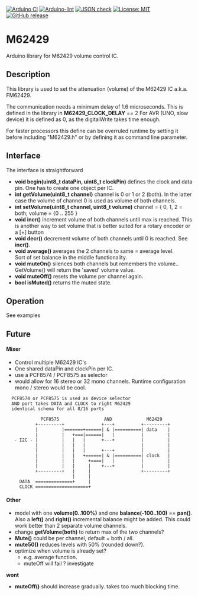 
[![Arduino CI](https://github.com/RobTillaart/M62429/workflows/Arduino%20CI/badge.svg)](https://github.com/marketplace/actions/arduino_ci)
[![Arduino-lint](https://github.com/RobTillaart/M62429/actions/workflows/arduino-lint.yml/badge.svg)](https://github.com/RobTillaart/M62429/actions/workflows/arduino-lint.yml)
[![JSON check](https://github.com/RobTillaart/M62429/actions/workflows/jsoncheck.yml/badge.svg)](https://github.com/RobTillaart/M62429/actions/workflows/jsoncheck.yml)
[![License: MIT](https://img.shields.io/badge/license-MIT-green.svg)](https://github.com/RobTillaart/M62429/blob/master/LICENSE)
[![GitHub release](https://img.shields.io/github/release/RobTillaart/M62429.svg?maxAge=3600)](https://github.com/RobTillaart/M62429/releases)


# M62429

Arduino library for M62429 volume control IC.


## Description

This library is used to set the attenuation (volume) of the 
M62429 IC a.k.a. FM62429.

The communication needs a minimum delay of 1.6 microseconds. 
This is defined in the library in **M62429_CLOCK_DELAY** == 2
For AVR (UNO, slow device) it is defined as 0, as the digitalWrite
takes time enough. 

For faster processors this define can be overruled runtime by setting it 
before including "M62429.h" or by defining it as command line parameter.


## Interface

The interface is straightforward

- **void begin(uint8_t dataPin, uint8_t clockPin)** defines the clock and data pin.
One has to create one object per IC. 
- **int getVolume(uint8_t channel)** channel is 0 or 1 or 2 (both). In the latter
case the volume of channel 0 is used as volume of both channels.
- **int setVolume(uint8_t channel, uint8_t volume)** 
channel = { 0, 1, 2 = both; volume = {0 .. 255 }
- **void incr()** increment volume of both channels until max is reached.
This is another way to set volume that is better suited for a rotary 
encoder or a \[+\] button
- **void decr()** decrement volume of both channels until 0 is reached. See **incr()**.
- **void average()** averages the 2 channels to same = average level.  
Sort of set balance in the middle functionality.
- **void muteOn()** silences both channels but remembers the volume..
GetVolume() will return the 'saved' volume value.
- **void muteOff()** resets the volume per channel again.
- **bool isMuted()** returns the muted state. 


## Operation

See examples


## Future

#### Mixer

- Control multiple M62429 IC's 
- One shared dataPin and clockPin per IC. 
- use a PCF8574 / PCF8575 as selector 
- would allow for 16 stereo or 32 mono channels. 
Runtime configuration mono / stereo would be cool.

```
  PCF8574 or PCF8575 is used as device selector
  AND port takes DATA and CLOCK to right M62429
  identical schema for all 8/16 ports

             PCF8575                 AND             M62429
           +---------+              +---+          +---------+
           |         |=======+======| & |==========| data    |
           |         |   +===|======|   |          |         |
   - I2C - |         |   |   |      +---+          |         |
           |         |   |   |                     |         |
           |         |   |   |      +---+          |         |
           |         |   |   +======| & |==========| clock   |
           |         |   |     +====|   |          |         |
           |         |   |     |    +---+          |         |
           +---------+   |     |                   +---------+
                         |     |
     DATA  ==============+     |
     CLOCK ====================+
```


#### Other

- model with one **volume(0..100%)** and one **balance(-100..100)** == **pan()**.  
Also a **left()** and **right()** incremental balance might be added.
This could work better than 2 separate volume channels.
- change **getVolume(both)** to return max of the two channels?
- **Mute()** could be per channel, default = both / all.
- **mute50()** reduces levels with 50% (rounded down?).
- optimize when volume is already set? 
  - e.g. average function.
  - muteOff will fail ? investigate

**wont**
- **muteOff()** should increase gradually.  takes too much blocking time.


